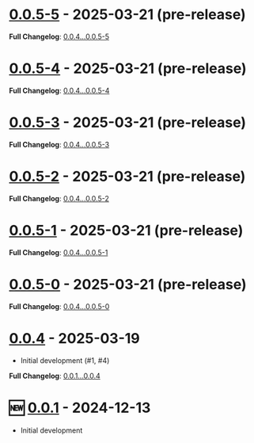 # [0.0.5-5](https://github.com/kenherring/bats-test-runner/releases/tag/0.0.5-5) - 2025-03-21 (pre-release)



**Full Changelog**: [0.0.4...0.0.5-5](https://github.com/kenherring/bats-test-runner/compare/0.0.4...0.0.5-5)

# [0.0.5-4](https://github.com/kenherring/bats-test-runner/releases/tag/0.0.5-4) - 2025-03-21 (pre-release)



**Full Changelog**: [0.0.4...0.0.5-4](https://github.com/kenherring/bats-test-runner/compare/0.0.4...0.0.5-4)

# [0.0.5-3](https://github.com/kenherring/bats-test-runner/releases/tag/0.0.5-3) - 2025-03-21 (pre-release)



**Full Changelog**: [0.0.4...0.0.5-3](https://github.com/kenherring/bats-test-runner/compare/0.0.4...0.0.5-3)

# [0.0.5-2](https://github.com/kenherring/bats-test-runner/releases/tag/0.0.5-2) - 2025-03-21 (pre-release)



**Full Changelog**: [0.0.4...0.0.5-2](https://github.com/kenherring/bats-test-runner/compare/0.0.4...0.0.5-2)

# [0.0.5-1](https://github.com/kenherring/bats-test-runner/releases/tag/0.0.5-1) - 2025-03-21 (pre-release)



**Full Changelog**: [0.0.4...0.0.5-1](https://github.com/kenherring/bats-test-runner/compare/0.0.4...0.0.5-1)

# [0.0.5-0](https://github.com/kenherring/bats-test-runner/releases/tag/0.0.5-0) - 2025-03-21 (pre-release)



**Full Changelog**: [0.0.4...0.0.5-0](https://github.com/kenherring/bats-test-runner/compare/0.0.4...0.0.5-0)

# [0.0.4](https://github.com/kenherring/bats-test-runner/releases/tag/0.0.4) - 2025-03-19

 * Initial development (#1, #4)

**Full Changelog**: [0.0.1...0.0.4](https://github.com/kenherring/bats-test-runner/compare/0.0.1...0.0.4)

# 🆕 [0.0.1](https://github.com/kenherring/bats-test-runner/releases/tag/0.0.1) - 2024-12-13

* Initial development
